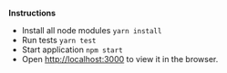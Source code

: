 **Instructions**
 - Install all node modules `yarn install`
 - Run tests `yarn test`
 - Start application `npm start`
- Open [http://localhost:3000](http://localhost:3000) to view it in the browser.

